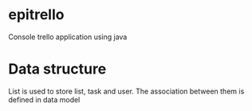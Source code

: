 # epitrello
Console trello application using java

# Data structure
List is used to store list, task and user. The association between them is defined in data model
